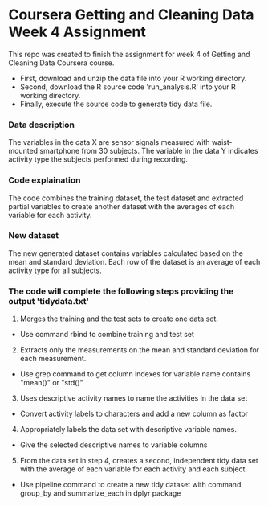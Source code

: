 # Coursera Getting and Cleaning Data Week 4 Assignment

This repo was created to finish the assignment for week 4 of Getting and Cleaning Data Coursera course.
* First, download and unzip the data file into your R working directory.
* Second, download the R source code 'run_analysis.R' into your R working directory.
* Finally, execute the source code to generate tidy data file.

### Data description
The variables in the data X are sensor signals measured with waist-mounted smartphone from 30 subjects. The variable in the data Y indicates activity type the subjects performed during recording.

### Code explaination
The code combines the training dataset, the test dataset and extracted partial variables to create another dataset with the averages of each variable for each activity.

### New dataset
The new generated dataset contains variables calculated based on the mean and standard deviation. 
Each row of the dataset is an average of each activity type for all subjects.

### The code will complete the following steps providing the output 'tidydata.txt'

1. Merges the training and the test sets to create one data set.
* Use command rbind to combine training and test set
2. Extracts only the measurements on the mean and standard deviation for each measurement.
* Use grep command to get column indexes for variable name contains "mean()" or "std()"
3. Uses descriptive activity names to name the activities in the data set
* Convert activity labels to characters and add a new column as factor
4. Appropriately labels the data set with descriptive variable names.
* Give the selected descriptive names to variable columns
5. From the data set in step 4, creates a second, independent tidy data set with the average of each variable for each activity and each subject.
* Use pipeline command to create a new tidy dataset with command group_by and summarize_each in dplyr package
